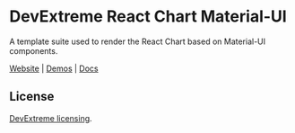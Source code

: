 # DevExtreme React Chart Material-UI

A template suite used to render the React Chart based on Material-UI components.

[Website](https://devexpress.github.io/devextreme-reactive/react/chart/) | [Demos](https://devexpress.github.io/devextreme-reactive/react/chart/demos/) | [Docs](https://devexpress.github.io/devextreme-reactive/react/chart/docs/)

## License

[DevExtreme licensing](https://js.devexpress.com/licensing/).
